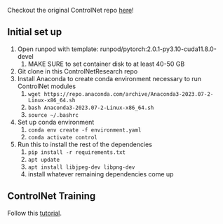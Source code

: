 Checkout the original ControlNet repo [here](https://github.com/lllyasviel/ControlNet/tree/main)!

## Initial set up

1. Open runpod with template: runpod/pytorch:2.0.1-py3.10-cuda11.8.0-devel 
    1. MAKE SURE to set container disk to at least 40-50 GB
2. Git clone in this ControlNetResearch repo 
3. Install Anaconda to create conda environment necessary to run ControlNet modules
    1. `wget https://repo.anaconda.com/archive/Anaconda3-2023.07-2-Linux-x86_64.sh`
    2. `bash Anaconda3-2023.07-2-Linux-x86_64.sh`
    3. `source ~/.bashrc`
4. Set up conda environment
    1. `conda env create -f environment.yaml`
    2. `conda activate control`
5. Run this to install the rest of the dependencies
    1. `pip install -r requirements.txt` 
    2. `apt update`
    3. `apt install libjpeg-dev libpng-dev`
    4. install whatever remaining dependencies come up 
    

## ControlNet Training

Follow this [tutorial](https://github.com/lllyasviel/ControlNet/blob/main/docs/train.md).
